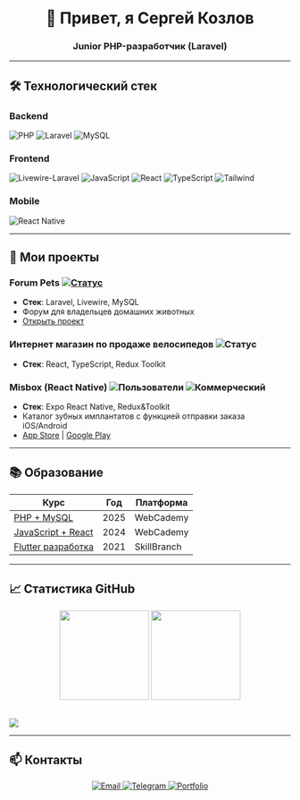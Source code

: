 <div align="center">
  <h1>👋 Привет, я Сергей Козлов</h1>
  <h3>Junior PHP-разработчик (Laravel)</h3>
</div>

---

## 🛠 Технологический стек

### **Backend**

<p>
  <img src="https://img.shields.io/badge/PHP-777BB4?style=flat-square&logo=php&logoColor=white" alt="PHP">
  <img src="https://img.shields.io/badge/Laravel-FF2D20?style=flat-square&logo=laravel&logoColor=white" alt="Laravel">
  <img src="https://img.shields.io/badge/MySQL-4479A1?style=flat-square&logo=mysql&logoColor=white" alt="MySQL">
</p>

### **Frontend**

<p>
  <img src="https://img.shields.io/badge/Livewire-FB70A9?style=flat-square&logo=laravel&logoColor=white" alt="Livewire-Laravel">
  <img src="https://img.shields.io/badge/JavaScript-F7DF1E?style=flat-square&logo=javascript&logoColor=black" alt="JavaScript">
  <img src="https://img.shields.io/badge/React-61DAFB?style=flat-square&logo=react&logoColor=white" alt="React">
  <img src="https://img.shields.io/badge/TypeScript-3178C6?style=flat-square&logo=typescript&logoColor=white" alt="TypeScript">
  <img src="https://img.shields.io/badge/Tailwind_CSS-06B6D4?style=flat-square&logo=tailwind-css&logoColor=white" alt="Tailwind">
</p>

### **Mobile**

<p>
  <img src="https://img.shields.io/badge/React_Native-61DAFB?style=flat-square&logo=react&logoColor=white" alt="React Native">
  <!-- <img src="https://img.shields.io/badge/Flutter-02569B?style=flat-square&logo=flutter&logoColor=white" alt="Flutter"> -->
</p>

---

## 🚀 Мои проекты

### **Forum Pets** [![Статус](https://img.shields.io/badge/В_разработке-FF5722?style=flat-square)](https://forum-pets.ru/)

-   **Стек**: Laravel, Livewire, MySQL
-   Форум для владельцев домашних животных
-   [Открыть проект](https://forum-pets.ru/)

### **Интернет магазин по продаже велосипедов** ![Статус](https://img.shields.io/badge/Коммерческий-4CAF50?style=flat-square)

-   **Стек**: React, TypeScript, Redux Toolkit

### **Misbox (React Native)** ![Пользователи](https://img.shields.io/badge/2000+-пользователей-38BDF8?style=flat-square) ![Коммерческий](https://img.shields.io/badge/Коммерческий-4CAF50?style=flat-square)

-   **Стек**: Expo React Native, Redux&Toolkit
-   Каталог зубных имплантатов с функцией отправки заказа iOS/Android
-   [App Store](https://apps.apple.com/ru/app/misbox/id1569062876) | [Google Play](https://play.google.com/store/apps/details?id=ru.tiomed.misbox)

---

## 📚 Образование

| Курс                                                  | Год  | Платформа   |
| ----------------------------------------------------- | ---- | ----------- |
| [PHP + MySQL](https://webcademy.ru/phpcourse/)        | 2025 | WebCademy   |
| [JavaScript + React](https://webcademy.ru/jscourse/)  | 2024 | WebCademy   |
| [Flutter разработка](https://skill-branch.ru/flutter) | 2021 | SkillBranch |

---

## 📈 Статистика GitHub

<div align="center" style="margin-bottom: 30px;">
  <img height="160em" src="https://github-readme-stats.vercel.app/api?username=Sergey-Kozlov-developer&show_icons=true&theme=default&hide_border=true"/>
  <img height="160em" src="https://github-readme-stats.vercel.app/api/top-langs/?username=Sergey-Kozlov-developer&layout=compact&theme=default&hide_border=true"/>
</div>

![](http://github-profile-summary-cards.vercel.app/api/cards/profile-details?username=Sergey-Kozlov-developer&theme=flag_india)

---

## 📫 Контакты

<p align="center">
  <a href="mailto:vmf.serge.kozlov@gmail.com">
    <img src="https://img.shields.io/badge/Email-333333?style=for-the-badge&logo=gmail" alt="Email">
  </a>
  <a href="https://t.me/vmfsergeikozlov">
    <img src="https://img.shields.io/badge/Telegram-26A5E4?style=for-the-badge&logo=telegram" alt="Telegram">
  </a>
  <a href="https://sergeikozlov.dev">
    <img src="https://img.shields.io/badge/Портфолио-FF4088?style=for-the-badge&logo=react" alt="Portfolio">
  </a>
</p>

<!-- <div id="stat" align="center"> -->

<!-- ![](http://github-profile-summary-cards.vercel.app/api/cards/profile-details?username=Sergey-Kozlov-developer&theme=flag_india) -->
<!-- ![](http://github-profile-summary-cards.vercel.app/api/cards/stats?username=Sergey-Kozlov-developer&theme=flag_india)
![](http://github-profile-summary-cards.vercel.app/api/cards/productive-time?username=Sergey-Kozlov-developer&theme=flag_india&utcOffset=8) -->
